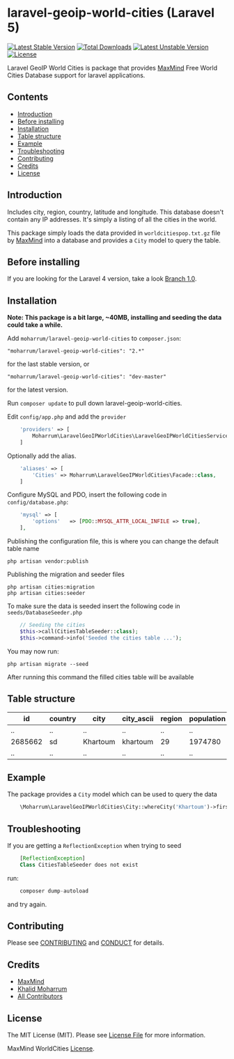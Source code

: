 # laravel-geoip-world-cities (Laravel 5)

[![Latest Stable Version](https://poser.pugx.org/moharrum/laravel-geoip-world-cities/v/stable)](https://packagist.org/packages/moharrum/laravel-geoip-world-cities) [![Total Downloads](https://poser.pugx.org/moharrum/laravel-geoip-world-cities/downloads)](https://packagist.org/packages/moharrum/laravel-geoip-world-cities) [![Latest Unstable Version](https://poser.pugx.org/moharrum/laravel-geoip-world-cities/v/unstable)](https://packagist.org/packages/moharrum/laravel-geoip-world-cities) [![License](https://poser.pugx.org/moharrum/laravel-geoip-world-cities/license)](https://packagist.org/packages/moharrum/laravel-geoip-world-cities)

Laravel GeoIP World Cities is package that provides [MaxMind](https://www.maxmind.com/en/free-world-cities-database) Free World Cities Database support for laravel applications.

## Contents

- [Introduction](#introduction)
- [Before installing](#before-installing)
- [Installation](#installation)
- [Table structure](#table-structure)
- [Example](#example)
- [Troubleshooting](#troubleshooting)
- [Contributing](#contributing)
- [Credits](#credits)
- [License](#license)

## Introduction

Includes city, region, country, latitude and longitude. This database doesn't contain any IP addresses. It's simply a listing of all the cities in the world.

This package simply loads the data provided in `worldcitiespop.txt.gz` file by [MaxMind](https://www.maxmind.com/) into a database and provides a `City` model to query the table.

## Before installing

If you are looking for the Laravel 4 version, take a look [Branch 1.0](https://github.com/moharrum/laravel-geoip-world-cities/tree/1.0).

## Installation

**Note: This package is a bit large, ~40MB, installing and seeding the data could take a while.**

Add `moharrum/laravel-geoip-world-cities` to `composer.json`:

    "moharrum/laravel-geoip-world-cities": "2.*"

for the last stable version, or

    "moharrum/laravel-geoip-world-cities": "dev-master"

for the latest version.

Run `composer update` to pull down laravel-geoip-world-cities.

Edit `config/app.php` and add the `provider`

```php
    'providers' => [
        Moharrum\LaravelGeoIPWorldCities\LaravelGeoIPWorldCitiesServiceProvider::class,
    ]
```

Optionally add the alias.

```php
    'aliases' => [
        'Cities' => Moharrum\LaravelGeoIPWorldCities\Facade::class,
    ]
```

Configure MySQL and PDO, insert the following code in `config/database.php`:

```php
    'mysql' => [
        'options'   => [PDO::MYSQL_ATTR_LOCAL_INFILE => true],
    ],
```

Publishing the configuration file, this is where you can change the default table name

    php artisan vendor:publish

Publishing the migration and seeder files

    php artisan cities:migration
    php artisan cities:seeder

To make sure the data is seeded insert the following code in `seeds/DatabaseSeeder.php`

```php
    // Seeding the cities
    $this->call(CitiesTableSeeder::class);
    $this->command->info('Seeded the cities table ...'); 
```

You may now run:

    php artisan migrate --seed
    
After running this command the filled cities table will be available

## Table structure

| id       | country  | city      | city_ascii  | region  | population  | latitude  | longitude  |
| -------- | ---------| --------- | ----------- | ------- | ----------- | --------- | ---------- |
| ..       | ..       | ..        | ..          | ..      | ..          | ..        | ..         |
| 2685662  | sd       | Khartoum  | khartoum    | 29      | 1974780     | 15.588056 | 32.534167  |
| ..       | ..       | ..        | ..          | ..      | ..          | ..        | ..         |

## Example

The package provides a `City` model which can be used to query the data

```php
    \Moharrum\LaravelGeoIPWorldCities\City::whereCity('Khartoum')->first();
```

## Troubleshooting

If you are getting a `ReflectionException` when trying to seed

```php
    [ReflectionException]                   
    Class CitiesTableSeeder does not exist 
```

run:

```php
    composer dump-autoload
```

and try again.

## Contributing

Please see [CONTRIBUTING](CONTRIBUTING.md) and [CONDUCT](CONDUCT.md) for details.

## Credits

- [MaxMind](https://www.maxmind.com)
- [Khalid Moharrum][link-author]
- [All Contributors][link-contributors]

## License

The MIT License (MIT). Please see [License File](LICENSE.md) for more information.

MaxMind WorldCities [License](http://download.maxmind.com/download/geoip/database/LICENSE_WC.txt).

[link-packagist]: https://packagist.org/packages/moharrum/laravel-geoip-world-cities
[link-downloads]: https://packagist.org/packages/moharrum/laravel-geoip-world-cities
[link-author]: https://github.com/moharrum
[link-contributors]: ../../contributors
